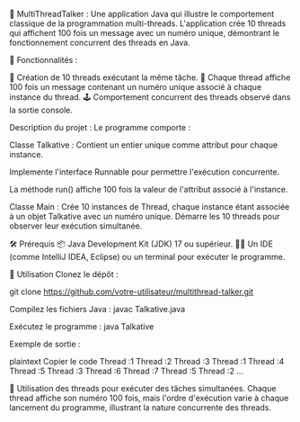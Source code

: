 🚀 MultiThreadTalker :
Une application Java qui illustre le comportement classique de la programmation multi-threads. 
L'application crée 10 threads qui affichent 100 fois un message avec un numéro unique, 
démontrant le fonctionnement concurrent des threads en Java.


🌟 Fonctionnalités :

🔢 Création de 10 threads exécutant la même tâche.
💬 Chaque thread affiche 100 fois un message contenant un numéro unique associé à chaque instance du thread.
🕹️ Comportement concurrent des threads observé dans la sortie console.

Description du projet :
Le programme comporte :

Classe Talkative :
Contient un entier unique comme attribut pour chaque instance.

Implemente l'interface Runnable pour permettre l'exécution concurrente.

La méthode run() affiche 100 fois la valeur de l'attribut associé à l'instance.

Classe Main :
Crée 10 instances de Thread, chaque instance étant associée à un objet Talkative avec un numéro unique.
Démarre les 10 threads pour observer leur exécution simultanée.

🛠️ Prérequis
📦 Java Development Kit (JDK) 17 ou supérieur.
🧑‍💻 Un IDE (comme IntelliJ IDEA, Eclipse) ou un terminal pour exécuter le programme.

🚦 Utilisation
Clonez le dépôt :

git clone https://github.com/votre-utilisateur/multithread-talker.git

Compilez les fichiers Java :
javac Talkative.java

Exécutez le programme :
java Talkative

Exemple de sortie :

plaintext
Copier le code
Thread :1
Thread :2
Thread :3
Thread :1
Thread :4
Thread :5
Thread :3
Thread :6
Thread :7
Thread :5
Thread :2
...

🚀 Utilisation des threads pour exécuter des tâches simultanées.
Chaque thread affiche son numéro 100 fois, mais l'ordre d'exécution varie à chaque lancement du programme, illustrant la nature concurrente des threads.
